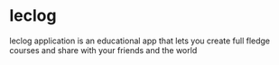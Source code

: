 # leclog
leclog application is an educational app that lets you create full fledge courses and share with your friends and the world 

